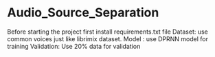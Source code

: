 # Audio_Source_Separation
Before starting the project first install requirements.txt file
Dataset: use common voices 
         just like librimix dataset.
Model : use DPRNN model for training
Validation: Use 20% data for validation
